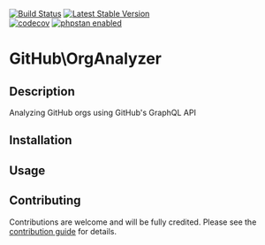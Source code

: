 [![Build Status](https://travis-ci.org/hollodotme/github-org-analyzer.svg?branch=master)](https://travis-ci.org/hollodotme/github-org-analyzer)
[![Latest Stable Version](https://poser.pugx.org/hollodotme/github-org-analyzer/v/stable)](https://packagist.org/packages/hollodotme/github-org-analyzer)  
[![codecov](https://codecov.io/gh/hollodotme/github-org-analyzer/branch/master/graph/badge.svg)](https://codecov.io/gh/hollodotme/github-org-analyzer)
[![phpstan enabled](https://img.shields.io/badge/phpstan-enabled-green.svg)](https://github.com/phpstan/phpstan)

# GitHub\OrgAnalyzer

## Description

Analyzing GitHub orgs using GitHub's GraphQL API

## Installation

## Usage

## Contributing

Contributions are welcome and will be fully credited. Please see the [contribution guide](.github/CONTRIBUTING.md) for details.


